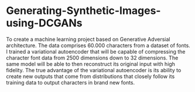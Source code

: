 # Generating-Synthetic-Images-using-DCGANs

To create a machine learning project based on Generative Adversial architecture. The data comprises 60.000 characters from a dataset of fonts. I trained a variational autoencoder that will be capable of compressing the character font data from 2500 dimensions down to 32 dimensions. The same model will be able to then reconstruct its original input with high fidelity. The true advantage of the variational autoencoder is its ability to create new outputs that come from distributions that closely follow its training data to output characters in brand new fonts.
